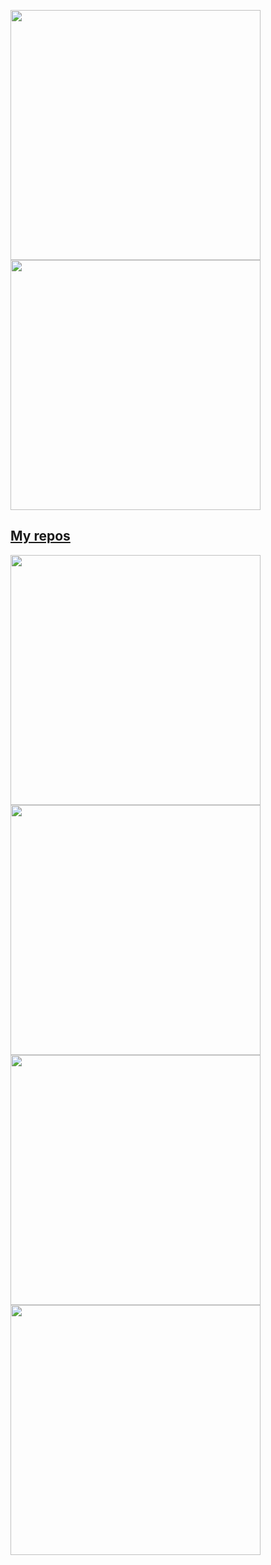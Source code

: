 <p align="left">
  <a href="https://github.com/ZambranoBeicker"><img width="400" src="https://github-readme-stats.vercel.app/api?username=ZambranoBeicker&show_icons=true&theme=gotham">
  <a href="https://github.com/ZambranoBeicker"><img width="400" src="https://github-readme-stats.vercel.app/api/top-langs/?username=ZambranoBeicker&hide=html,css&langs_count=10&layout=compact&theme=gotham">
</p>
    
## My repos
    
<p align="left">
  
   <a href="https://github.com/ZambranoBeicker/films-home-page"><img width="400" src="https://github-readme-stats.vercel.app/api/pin/?username=ZambranoBeicker&repo=films-home-page&langs_count=5&theme=gotham">
  <a href="https://github.com/ZambranoBeicker/todo-el-comercio"><img width="400" src="https://github-readme-stats.vercel.app/api/pin/?username=ZambranoBeicker&card_height=300&&repo=todo-el-comercio&langs_count=5&layout=compact&theme=gotham">
  <a href="https://github.com/ZambranoBeicker/store-mysql"><img width="400" src="https://github-readme-stats.vercel.app/api/pin/?username=ZambranoBeicker&repo=store-mysql&layout=compact&theme=gotham">
  <a href="https://github.com/ZambranoBeicker/vim-surround"><img width="400" src="https://github-readme-stats.vercel.app/api/pin/?username=ZambranoBeicker&repo=vim-surround&hide=html,scss,css&langs_count=10&layout=compact&theme=gotham">
</p>
<!--
**ZambranoBeicker/ZambranoBeicker** is a ✨ _special_ ✨ repository because its `README.md` (this file) appears on your GitHub profile.

Here are some ideas to get you started:

- 🔭 I’m currently working on ...
- 🌱 I’m currently learning ...
- 👯 I’m looking to collaborate on ...
- 🤔 I’m looking for help with ...
- 💬 Ask me about ...
- 📫 How to reach me: ...
- 😄 Pronouns: ...
- ⚡ Fun fact: ...
  -->
